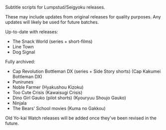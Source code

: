 Subtitle scripts for Lumpstud/Seigyoku releases.

These may include updates from original releases for quality purposes. Any updates will likely be used for future batches.

Up-to-date with releases:
- The Snack World (series + short-films)
- Line Town
- Dog Signal

Fully archived:
- Cap Revolution Bottleman DX (series + Side Story shorts) (Cap Kakumei Bottleman DX)
- Punirunes
- Noble Farmer (Hyakushou Kizoku)
- Too Cute Crisis (Kawaisugi Crisis)
- Dino Girl Gauko (pilot shorts) (Kyouryuu Shoujo Gauko)
- Ninjala
- The Bears' School movies (Kuma no Gakkou)

Old Yo-kai Watch releases will be added once they've been revised in the future.

